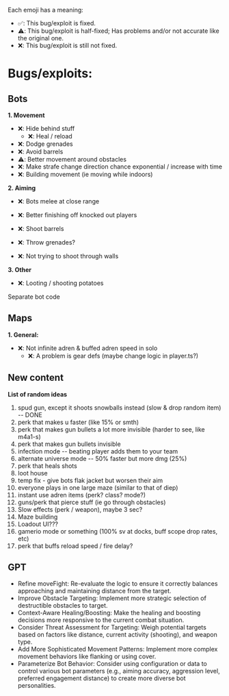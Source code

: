 

Each emoji has a meaning:
- ✅: This bug/exploit is fixed.
- ⚠️: This bug/exploit is half-fixed; Has problems and/or not accurate like the original one.
- ❌: This bug/exploit is still not fixed.

# Bugs/exploits:
## Bots
**1. Movement**
- ❌: Hide behind stuff
  - ❌: Heal / reload
- ❌: Dodge grenades
- ❌: Avoid barrels
- ⚠️: Better movement around obstacles
- ❌: Make strafe change direction chance exponential / increase with time
- ❌: Building movement (ie moving while indoors)

**2. Aiming**
- ❌: Bots melee at close range
- ❌: Better finishing off knocked out players
- ❌: Shoot barrels

- ❌: Throw grenades?

- ❌: Not trying to shoot through walls

**3. Other**
- ❌: Looting / shooting potatoes


Separate bot code


## Maps
**1. General:**
- ❌: Not infinite adren & buffed adren speed in solo
  - ❌: A problem is gear defs (maybe change logic in player.ts?)


## New content
**List of random ideas**
1) spud gun, except it shoots snowballs instead (slow & drop random item) -- DONE
2) perk that makes u faster (like 15% or smth)
3) perk that makes gun bullets a lot more invisible (harder to see, like m4a1-s)
4) perk that makes gun bullets invisible
5) infection mode -- beating player adds them to your team
6) alternate universe mode -- 50% faster but more dmg (25%) 
7) perk that heals shots
8) loot house
9) temp fix - give bots flak jacket but worsen their aim
10) everyone plays in one large maze (similar to that of diep)
11) instant use adren items (perk? class? mode?)
12) guns/perk that pierce stuff (ie go through obstacles)
13) Slow effects (perk / weapon), maybe 3 sec?
14) Maze building
15) Loadout UI???
16) gamerio mode or something (100% sv at docks, buff scope drop rates, etc)
17) perk that buffs reload speed / fire delay?


## GPT
- Refine moveFight: Re-evaluate the logic to ensure it correctly balances approaching and maintaining distance from the target.
- Improve Obstacle Targeting: Implement more strategic selection of destructible obstacles to target.
- Context-Aware Healing/Boosting: Make the healing and boosting decisions more responsive to the current combat situation.
- Consider Threat Assessment for Targeting: Weigh potential targets based on factors like distance, current activity (shooting), and weapon type.
- Add More Sophisticated Movement Patterns: Implement more complex movement behaviors like flanking or using cover.
- Parameterize Bot Behavior: Consider using configuration or data to control various bot parameters (e.g., aiming accuracy, aggression level, preferred engagement distance) to create more diverse bot personalities.